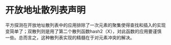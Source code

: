 # 开放地址散列表声明
平方探测在开放地址散列表中的应用排除了一次元素的聚集使得查找和插入的实现变简单了；双散列则是用了第二个散列函数hash2（X），对此函数的应用要谨慎一些。总而言之，这种散列表实现的精髓在于对元素冲突的解决。
